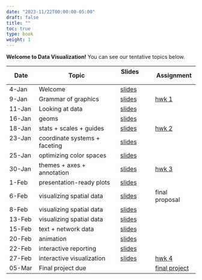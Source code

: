 ```yaml
---
date: "2023-11/22T00:00:00-05:00"
draft: false
title: ""
toc: true
type: book
weight: 1
---
```


**Welcome to Data Visualization!** You can see our tentative topics below. 

| Date   | Topic            |  Slides    &nbsp; &nbsp;   &nbsp; &nbsp; &nbsp;     |Assignment      | 
| ------ | ----------------------------- | --------------- | --------------- | 
| 4-Jan  | Welcome                       |  [slides](slides/01-intro)  |    
| 9-Jan  | Grammar of graphics           |   [slides](slides/02-grammar-of-graphics)  | [hwk 1](/assignments/assign1/)   |     
| 11-Jan | Looking at data               |	   [slides](slides/03-look-at-data)        |                 |
| 16-Jan | geoms                         |  [slides](slides/04-geoms) 	|               |
| 18-Jan | stats + scales + guides       |  [slides](slides/05-stats-scales-guides)    | [hwk 2](/assignments/assign2/)       |
| 23-Jan  &nbsp; &nbsp;| coordinate systems + faceting  &nbsp; &nbsp;| [slides](slides/06-coordinates-facets)|
| 25-Jan | optimizing color spaces       | [slides](slides/07-optimizing-color-spaces)       |           |
| 30-Jan | themes + axes + annotation    | [slides](slides/08-themes-axes-annotations)  | [hwk 3](/assignments/assign3/)   |
| 1-Feb  | presentation-ready plots      | [slides](slides/09-presentation-ready-plots)   |               |
| 6-Feb  | visualizing spatial data      | [slides](slides/11-visualize-spatial-i) | final proposal |
| 8-Feb  | visualizing spatial data      |  [slides](slides/12-visualize-spatial-ii)   |              |
| 13-Feb | visualizing spatial data      |  [slides](slides/13-visualize-text-network)   |              |
| 15-Feb | text + network data           |  [slides](slides/13-visualize-text-network)  |              |
| 20-Feb | animation                     | [slides](slides/14-animation)     |           |
| 22-Feb | interactive reporting         | [slides](slides/15-interactive-reporting)   |              |
| 27-Feb | interactive visualization     | [slides](slides/16-interactive-visualization)  | [hwk 4](/assignments/assign4/)   |
| 05-Mar | Final project due             |  | [final project](/assignments/final-project/)|